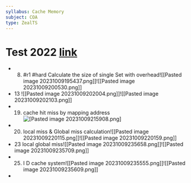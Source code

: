 ```yaml
---
syllabus: Cache Memory
subject: COA
type: ZealTS
---
```

# Test 2022 [link](https://uxkhzfstdjcborfuyyknhkhbyfnskrywvveioufkbjkupomnptjwvhbavkysuhi.vercel.app/solution.html?testId=6120f9dfc3b76d335c7fea45&test_id=21)
- 8. #r1 #hard Calculate the size of single Set with overhead![[Pasted image 20231009195437.png]]![[Pasted image 20231009200530.png]]
- 13 ![[Pasted image 20231009202004.png]]![[Pasted image 20231009202103.png]]
- 19. cache hit miss by mapping address![[Pasted image 20231009215908.png]](C)
- 20. local miss & Global miss calculation![[Pasted image 20231009220115.png]]![[Pasted image 20231009220159.png]]
- 23 local global miss![[Pasted image 20231009235658.png]]![[Pasted image 20231009235709.png]]
- 25. I D cache system![[Pasted image 20231009235555.png]]![[Pasted image 20231009235609.png]]
- 